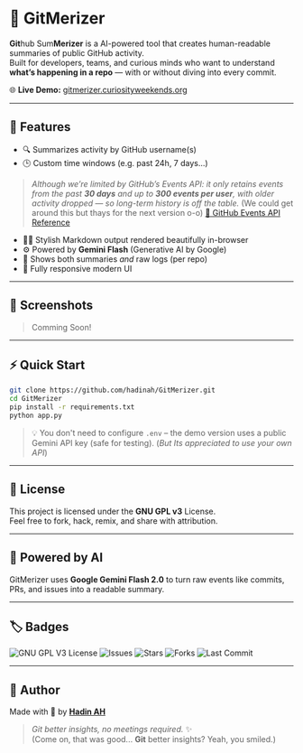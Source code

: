 # 🚀 GitMerizer

**Git**hub Sum**Merizer** is a AI-powered tool that creates human-readable summaries of public GitHub activity.  
Built for developers, teams, and curious minds who want to understand **what’s happening in a repo** — with or without diving into every commit.

🌐 **Live Demo:** [gitmerizer.curiosityweekends.org](https://gitmerizer.curiosityweekends.org/)

---

## 🧠 Features

- 🔍 Summarizes activity by GitHub username(s)
- 🕒 Custom time windows (e.g. past 24h, 7 days...)  
>  _Although we’re limited by GitHub’s Events API: it only retains events from the past **30 days** and up to **300 events per user**, with older activity dropped — so long-term history is off the table._  (We could get around this but thays for the next version o-o)
> [📎 GitHub Events API Reference](https://docs.github.com/en/rest/activity/events)
- 🧑‍🎨 Stylish Markdown output rendered beautifully in-browser
- ⚙️ Powered by **Gemini Flash** (Generative AI by Google)
- 🧾 Shows both summaries _and_ raw logs (per repo)
- 🎨 Fully responsive modern UI

---

## 📸 Screenshots

> Comming Soon!
---

## ⚡ Quick Start

```bash
git clone https://github.com/hadinah/GitMerizer.git
cd GitMerizer
pip install -r requirements.txt
python app.py
```

> 💡 You don't need to configure `.env` – the demo version uses a public Gemini API key (safe for testing). (_But Its appreciated to use your own API_)

---

## 📜 License

This project is licensed under the **GNU GPL v3** License.  
Feel free to fork, hack, remix, and share with attribution.

---

## 🧠 Powered by AI

GitMerizer uses **Google Gemini Flash 2.0** to turn raw events like commits, PRs, and issues into a readable summary.

---

## 🏷️ Badges

![GNU GPL V3 License](https://img.shields.io/github/license/hadinah/GitMerizer)
![Issues](https://img.shields.io/github/issues/hadinah/GitMerizer)
![Stars](https://img.shields.io/github/stars/hadinah/GitMerizer)
![Forks](https://img.shields.io/github/forks/hadinah/GitMerizer)
![Last Commit](https://img.shields.io/github/last-commit/hadinah/GitMerizer)

---

## 👤 Author

Made with 💙 by [**Hadin AH**](https://github.com/hadinah)  
> _Git better insights, no meetings required._ ✨  
> (Come on, that was good... **Git** better insights? Yeah, you smiled.)